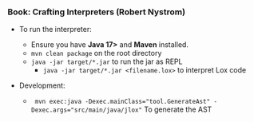 ### Book: Crafting Interpreters (Robert Nystrom)

- To run the interpreter:
   - Ensure you have **Java 17>** and **Maven** installed.
   - `mvn clean package` on the root directory
   - `java -jar target/*.jar` to run the jar as REPL
      - `java -jar target/*.jar <filename.lox>` to interpret Lox code

- Development:
   - ` mvn exec:java -Dexec.mainClass="tool.GenerateAst" -Dexec.args="src/main/java/jlox"` To generate the AST
